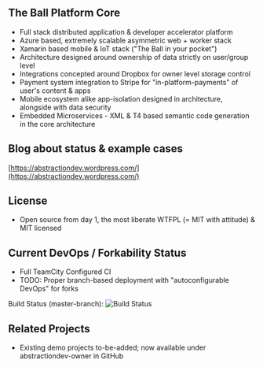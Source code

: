 The Ball Platform Core
----------------------
- Full stack distributed application & developer accelerator platform
- Azure based, extremely scalable asymmetric web + worker stack
- Xamarin based mobile & IoT stack ("The Ball in your pocket")
- Architecture designed around ownership of data strictly on user/group level
- Integrations concepted around Dropbox for owner level storage control
- Payment system integration to Stripe for "in-platform-payments" of user's content & apps
- Mobile ecosystem alike app-isolation designed in architecture, alongside with data security
- Embedded Microservices - XML & T4 based semantic code generation in the core architecture

Blog about status & example cases
---------------------------------
[https://abstractiondev.wordpress.com/](https://abstractiondev.wordpress.com/)

License
-------
- Open source from day 1, the most liberate WTFPL (= MIT with attitude) & MIT licensed


Current DevOps / Forkability Status
----------------------
- Full TeamCity Configured CI
- TODO: Proper branch-based deployment with "autoconfigurable DevOps" for forks

Build Status (master-branch):
![Build Status](https://theballfactory2.theball.me/app/rest/builds/buildType:%28id:TheBallPlatform_PlatformBinaries%29/statusIcon)


Related Projects
----------------
- Existing demo projects to-be-added; now available under abstractiondev-owner in GitHub